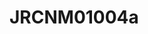 <a name="material" />

# JRCNM01004a
<script type="application/ld+json">
  {
    "@context": "https://schema.org/",
    "@type": "ChemicalSubstance",
    "http://purl.org/dc/terms/conformsTo":
      {
        "@type": "CreativeWork",
        "@id": "https://bioschemas.org/profiles/ChemicalSubstance/0.4-RELEASE/"
      },
    "@id": "https://egonw.github.io/nanowiki/nanowiki374.html#material",
    "name": "JRCNM01004a",
    "sameAs: "http://127.0.0.1/mediawiki/index.php/Special:URIResolver/JRCNM01004a"
  }
</script>

